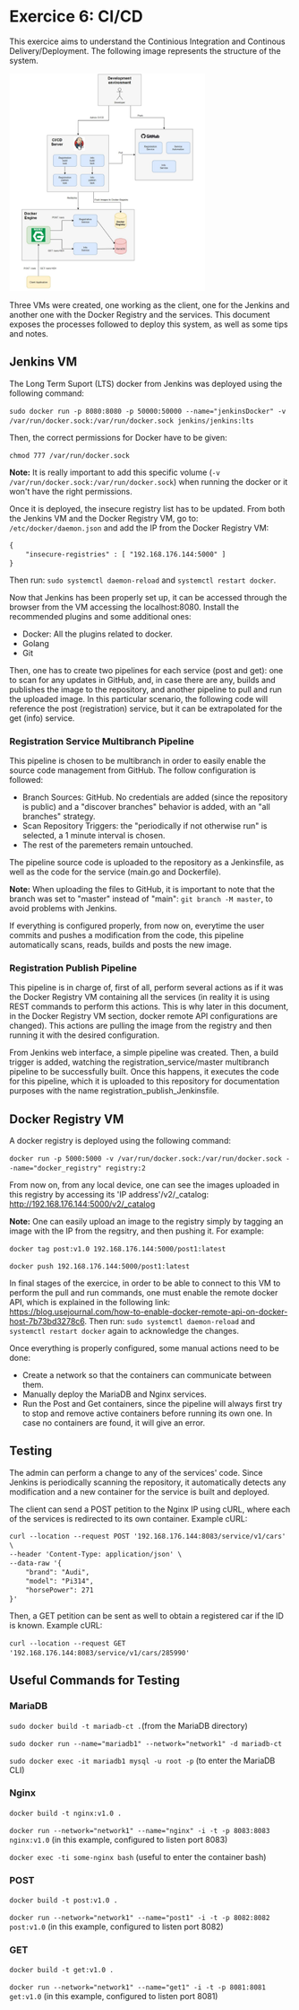 # Exercice 6: CI/CD

This exercice aims to understand the Continious Integration and Continous Delivery/Deployment. The following image represents the structure of the system. 

<img src="exercice6-diagram.jpg" alt="scheme" width="350"/>

Three VMs were created, one working as the client, one for the Jenkins and another one with the Docker Registry and the services. This document exposes the processes followed to deploy this system, as well as some tips and notes. 

## Jenkins VM
The Long Term Suport (LTS) docker from Jenkins was deployed using the following command: 

`sudo docker run -p 8080:8080 -p 50000:50000 --name="jenkinsDocker" -v /var/run/docker.sock:/var/run/docker.sock jenkins/jenkins:lts`

Then, the correct permissions for Docker have to be given: 

`chmod 777 /var/run/docker.sock`

**Note:** It is really important to add this specific volume (`-v /var/run/docker.sock:/var/run/docker.sock`) when running the docker or it won't have the right permissions. 

Once it is deployed, the insecure registry list has to be updated. From both the Jenkins VM and the Docker Registry VM, go to: `/etc/docker/daemon.json` and add the IP from the Docker Registry VM: 
```
{
    "insecure-registries" : [ "192.168.176.144:5000" ]
}
```

Then run: `sudo systemctl daemon-reload` and `systemctl restart docker`. 

Now that Jenkins has been properly set up, it can be accessed through the browser from the VM accessing the localhost:8080. Install the recommended plugins and some additional ones: 
* Docker: All the plugins related to docker.
* Golang
* Git

Then, one has to create two pipelines for each service (post and get): one to scan for any updates in GitHub, and, in case there are any, builds and publishes the image to the repository, and another pipeline to pull and run the uploaded image. In this particular scenario, the following code will reference the post (registration) service, but it can be extrapolated for the get (info) service. 

### Registration Service Multibranch Pipeline
This pipeline is chosen to be multibranch in order to easily enable the source code management from GitHub. The follow configuration is followed:
* Branch Sources: GitHub. No credentials are added (since the repository is public) and a "discover branches" behavior is added, with an "all branches" strategy. 
* Scan Repository Triggers: the "periodically if not otherwise run" is selected, a 1 minute interval is chosen. 
* The rest of the paremeters remain untouched. 

The pipeline source code is uploaded to the repository as a Jenkinsfile, as well as the code for the service (main.go and Dockerfile). 

**Note:** When uploading the files to GitHub, it is important to note that the branch was set to "master" instead of "main": `git branch -M master`, to avoid problems with Jenkins. 

If everything is configured properly, from now on, everytime the user commits and pushes a modification from the code, this pipeline automatically scans, reads, builds and posts the new image. 

### Registration Publish Pipeline
This pipeline is in charge of, first of all, perform several actions as if it was the Docker Registry VM containing all the services (in reality it is using REST commands to perform this actions. This is why later in this document, in the Docker Registry VM section, docker remote API configurations are changed). This actions are pulling the image from the registry and then running it with the desired configuration. 

From Jenkins web interface, a simple pipeline was created. Then, a build trigger is added, watching the registration_service/master multibranch pipeline to be successfully built. Once this happens, it executes the code for this pipeline, which it is uploaded to this repository for documentation purposes with the name registration_publish_Jenkinsfile. 

## Docker Registry VM
A docker registry is deployed using the following command: 

`docker run -p 5000:5000 -v /var/run/docker.sock:/var/run/docker.sock --name="docker_registry" registry:2`

From now on, from any local device, one can see the images uploaded in this registry by accessing its 'IP address'/v2/_catalog: 
http://192.168.176.144:5000/v2/_catalog

**Note:** One can easily upload an image to the registry simply by tagging an image with the IP from the regsitry, and then pushing it. For example: 

`docker tag post:v1.0 192.168.176.144:5000/post1:latest`

`docker push 192.168.176.144:5000/post1:latest`

In final stages of the exercice, in order to be able to connect to this VM to perform the pull and run commands, one must enable the remote docker API, which is explained in the following link: https://blog.usejournal.com/how-to-enable-docker-remote-api-on-docker-host-7b73bd3278c6. Then run: `sudo systemctl daemon-reload` and `systemctl restart docker` again to acknowledge the changes.

Once everything is properly configured, some manual actions need to be done:
* Create a network so that the containers can communicate between them.
* Manually deploy the MariaDB and Nginx services.
* Run the Post and Get containers, since the pipeline will always first try to stop and remove active containers before running its own one. In case no containers are found, it will give an error. 

## Testing
The admin can perform a change to any of the services' code. Since Jenkins is periodically scanning the repository, it automatically detects any modification and a new container for the service is built and deployed. 

The client can send a POST petition to the Nginx IP using cURL, where each of the services is redirected to its own container. Example cURL: 
```
curl --location --request POST '192.168.176.144:8083/service/v1/cars' \
--header 'Content-Type: application/json' \
--data-raw '{
    "brand": "Audi",
    "model": "Pi314",
    "horsePower": 271
}'
```

Then, a GET petition can be sent as well to obtain a registered car if the ID is known. Example cURL:

`curl --location --request GET '192.168.176.144:8083/service/v1/cars/285990'`

## Useful Commands for Testing
### MariaDB
`sudo docker build -t mariadb-ct .`(from the MariaDB directory)

`sudo docker run --name="mariadb1" --network="network1" -d mariadb-ct`

`sudo docker exec -it mariadb1 mysql -u root -p` (to enter the MariaDB CLI)

### Nginx
`docker build -t nginx:v1.0 .`

`docker run --network="network1" --name="nginx" -i -t -p 8083:8083 nginx:v1.0` (in this example, configured to listen port 8083)

`docker exec -ti some-nginx bash` (useful to enter the container bash)

### POST 
`docker build -t post:v1.0 .`

`docker run --network="network1" --name="post1" -i -t -p 8082:8082 post:v1.0` (in this example, configured to listen port 8082)

### GET 
`docker build -t get:v1.0 .`

`docker run --network="network1" --name="get1" -i -t -p 8081:8081 get:v1.0` (in this example, configured to listen port 8081)



